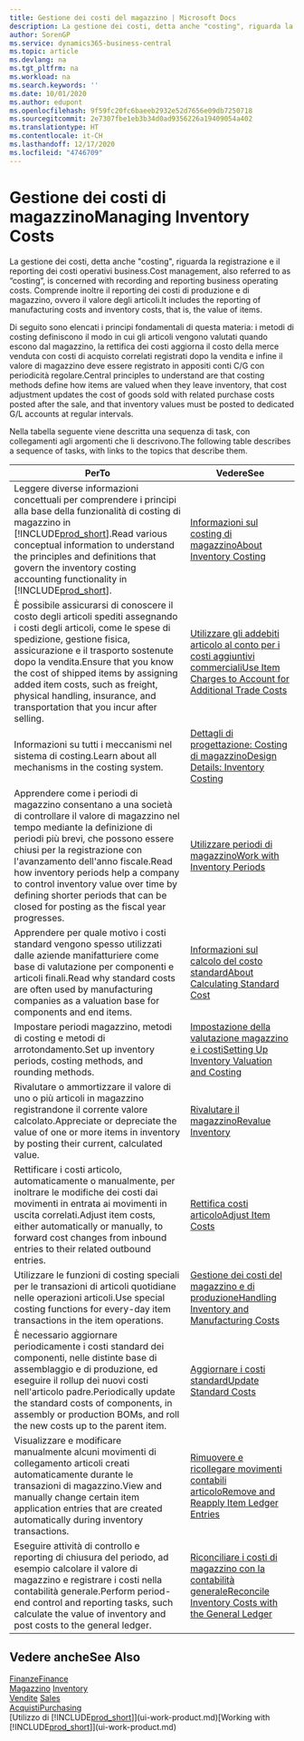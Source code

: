 ```yaml
---
title: Gestione dei costi del magazzino | Microsoft Docs
description: La gestione dei costi, detta anche "costing", riguarda la registrazione e il reporting dei costi operativi business. Comprende inoltre il reporting dei costi di produzione e di magazzino, ovvero il valore degli articoli.
author: SorenGP
ms.service: dynamics365-business-central
ms.topic: article
ms.devlang: na
ms.tgt_pltfrm: na
ms.workload: na
ms.search.keywords: ''
ms.date: 10/01/2020
ms.author: edupont
ms.openlocfilehash: 9f59fc20fc6baeeb2932e52d7656e09db7250718
ms.sourcegitcommit: 2e7307fbe1eb3b34d0ad9356226a19409054a402
ms.translationtype: HT
ms.contentlocale: it-CH
ms.lasthandoff: 12/17/2020
ms.locfileid: "4746709"
---
```

# <a name="managing-inventory-costs"></a><span data-ttu-id="4d9e2-104">Gestione dei costi di magazzino</span><span class="sxs-lookup"><span data-stu-id="4d9e2-104">Managing Inventory Costs</span></span>
<span data-ttu-id="4d9e2-105">La gestione dei costi, detta anche "costing", riguarda la registrazione e il reporting dei costi operativi business.</span><span class="sxs-lookup"><span data-stu-id="4d9e2-105">Cost management, also referred to as “costing”, is concerned with recording and reporting business operating costs.</span></span> <span data-ttu-id="4d9e2-106">Comprende inoltre il reporting dei costi di produzione e di magazzino, ovvero il valore degli articoli.</span><span class="sxs-lookup"><span data-stu-id="4d9e2-106">It includes the reporting of manufacturing costs and inventory costs, that is, the value of items.</span></span>   

<span data-ttu-id="4d9e2-107">Di seguito sono elencati i principi fondamentali di questa materia: i metodi di costing definiscono il modo in cui gli articoli vengono valutati quando escono dal magazzino, la rettifica dei costi aggiorna il costo della merce venduta con costi di acquisto correlati registrati dopo la vendita e infine il valore di magazzino deve essere registrato in appositi conti C/G con periodicità regolare.</span><span class="sxs-lookup"><span data-stu-id="4d9e2-107">Central principles to understand are that costing methods define how items are valued when they leave inventory, that cost adjustment updates the cost of goods sold with related purchase costs posted after the sale, and that inventory values must be posted to dedicated G/L accounts at regular intervals.</span></span>

<span data-ttu-id="4d9e2-108">Nella tabella seguente viene descritta una sequenza di task, con collegamenti agli argomenti che li descrivono.</span><span class="sxs-lookup"><span data-stu-id="4d9e2-108">The following table describes a sequence of tasks, with links to the topics that describe them.</span></span>

|<span data-ttu-id="4d9e2-109">**Per**</span><span class="sxs-lookup"><span data-stu-id="4d9e2-109">**To**</span></span>|<span data-ttu-id="4d9e2-110">**Vedere**</span><span class="sxs-lookup"><span data-stu-id="4d9e2-110">**See**</span></span>|  
|------------|-------------|  
|<span data-ttu-id="4d9e2-111">Leggere diverse informazioni concettuali per comprendere i principi alla base della funzionalità di costing di magazzino in [!INCLUDE[prod_short](includes/prod_short.md)].</span><span class="sxs-lookup"><span data-stu-id="4d9e2-111">Read various conceptual information to understand the principles and definitions that govern the inventory costing accounting functionality in [!INCLUDE[prod_short](includes/prod_short.md)].</span></span>|[<span data-ttu-id="4d9e2-112">Informazioni sul costing di magazzino</span><span class="sxs-lookup"><span data-stu-id="4d9e2-112">About Inventory Costing</span></span>](finance-learn-about-costing.md)|  
|<span data-ttu-id="4d9e2-113">È possibile assicurarsi di conoscere il costo degli articoli spediti assegnando i costi degli articoli, come le spese di spedizione, gestione fisica, assicurazione e il trasporto sostenute dopo la vendita.</span><span class="sxs-lookup"><span data-stu-id="4d9e2-113">Ensure that you know the cost of shipped items by assigning added item costs, such as freight, physical handling, insurance, and transportation that you incur after selling.</span></span>|[<span data-ttu-id="4d9e2-114">Utilizzare gli addebiti articolo al conto per i costi aggiuntivi commerciali</span><span class="sxs-lookup"><span data-stu-id="4d9e2-114">Use Item Charges to Account for Additional Trade Costs</span></span>](payables-how-assign-item-charges.md)|
|<span data-ttu-id="4d9e2-115">Informazioni su tutti i meccanismi nel sistema di costing.</span><span class="sxs-lookup"><span data-stu-id="4d9e2-115">Learn about all mechanisms in the costing system.</span></span>|[<span data-ttu-id="4d9e2-116">Dettagli di progettazione: Costing di magazzino</span><span class="sxs-lookup"><span data-stu-id="4d9e2-116">Design Details: Inventory Costing</span></span>](design-details-inventory-costing.md)|
|<span data-ttu-id="4d9e2-117">Apprendere come i periodi di magazzino consentano a una società di controllare il valore di magazzino nel tempo mediante la definizione di periodi più brevi, che possono essere chiusi per la registrazione con l'avanzamento dell'anno fiscale.</span><span class="sxs-lookup"><span data-stu-id="4d9e2-117">Read how inventory periods help a company to control inventory value over time by defining shorter periods that can be closed for posting as the fiscal year progresses.</span></span>|[<span data-ttu-id="4d9e2-118">Utilizzare periodi di magazzino</span><span class="sxs-lookup"><span data-stu-id="4d9e2-118">Work with Inventory Periods</span></span>](finance-how-to-work-with-inventory-periods.md)|
|<span data-ttu-id="4d9e2-119">Apprendere per quale motivo i costi standard vengono spesso utilizzati dalle aziende manifatturiere come base di valutazione per componenti e articoli finali.</span><span class="sxs-lookup"><span data-stu-id="4d9e2-119">Read why standard costs are often used by manufacturing companies as a valuation base for components and end items.</span></span>|[<span data-ttu-id="4d9e2-120">Informazioni sul calcolo del costo standard</span><span class="sxs-lookup"><span data-stu-id="4d9e2-120">About Calculating Standard Cost</span></span>](finance-about-calculating-standard-cost.md)|
|<span data-ttu-id="4d9e2-121">Impostare periodi magazzino, metodi di costing e metodi di arrotondamento.</span><span class="sxs-lookup"><span data-stu-id="4d9e2-121">Set up inventory periods, costing methods, and rounding methods.</span></span>|[<span data-ttu-id="4d9e2-122">Impostazione della valutazione magazzino e i costi</span><span class="sxs-lookup"><span data-stu-id="4d9e2-122">Setting Up Inventory Valuation and Costing</span></span>](finance-set-up-inventory-valuation-and-costing.md)|
|<span data-ttu-id="4d9e2-123">Rivalutare o ammortizzare il valore di uno o più articoli in magazzino registrandone il corrente valore calcolato.</span><span class="sxs-lookup"><span data-stu-id="4d9e2-123">Appreciate or depreciate the value of one or more items in inventory by posting their current, calculated value.</span></span>|[<span data-ttu-id="4d9e2-124">Rivalutare il magazzino</span><span class="sxs-lookup"><span data-stu-id="4d9e2-124">Revalue Inventory</span></span>](inventory-how-revalue-inventory.md)|
|<span data-ttu-id="4d9e2-125">Rettificare i costi articolo, automaticamente o manualmente, per inoltrare le modifiche dei costi dai movimenti in entrata ai movimenti in uscita correlati.</span><span class="sxs-lookup"><span data-stu-id="4d9e2-125">Adjust item costs, either automatically or manually, to forward cost changes from inbound entries to their related outbound entries.</span></span>|[<span data-ttu-id="4d9e2-126">Rettifica costi articolo</span><span class="sxs-lookup"><span data-stu-id="4d9e2-126">Adjust Item Costs</span></span>](inventory-how-adjust-item-costs.md)|
|<span data-ttu-id="4d9e2-127">Utilizzare le funzioni di costing speciali per le transazioni di articoli quotidiane nelle operazioni articoli.</span><span class="sxs-lookup"><span data-stu-id="4d9e2-127">Use special costing functions for every-day item transactions in the item operations.</span></span>|[<span data-ttu-id="4d9e2-128">Gestione dei costi del magazzino e di produzione</span><span class="sxs-lookup"><span data-stu-id="4d9e2-128">Handling Inventory and Manufacturing Costs</span></span>](finance-handle-inventory-and-manufacturing-costs.md)|  
|<span data-ttu-id="4d9e2-129">È necessario aggiornare periodicamente i costi standard dei componenti, nelle distinte base di assemblaggio e di produzione, ed eseguire il rollup dei nuovi costi nell'articolo padre.</span><span class="sxs-lookup"><span data-stu-id="4d9e2-129">Periodically update the standard costs of components, in assembly or production BOMs, and roll the new costs up to the parent item.</span></span>|[<span data-ttu-id="4d9e2-130">Aggiornare i costi standard</span><span class="sxs-lookup"><span data-stu-id="4d9e2-130">Update Standard Costs</span></span>](finance-how-to-update-standard-costs.md)|
|<span data-ttu-id="4d9e2-131">Visualizzare e modificare manualmente alcuni movimenti di collegamento articoli creati automaticamente durante le transazioni di magazzino.</span><span class="sxs-lookup"><span data-stu-id="4d9e2-131">View and manually change certain item application entries that are created automatically during inventory transactions.</span></span>|[<span data-ttu-id="4d9e2-132">Rimuovere e ricollegare movimenti contabili articolo</span><span class="sxs-lookup"><span data-stu-id="4d9e2-132">Remove and Reapply Item Ledger Entries</span></span>](finance-how-to-remove-and-reapply-item-entries.md)|
|<span data-ttu-id="4d9e2-133">Eseguire attività di controllo e reporting di chiusura del periodo, ad esempio calcolare il valore di magazzino e registrare i costi nella contabilità generale.</span><span class="sxs-lookup"><span data-stu-id="4d9e2-133">Perform period-end control and reporting tasks, such calculate the value of inventory and post costs to the general ledger.</span></span>|[<span data-ttu-id="4d9e2-134">Riconciliare i costi di magazzino con la contabilità generale</span><span class="sxs-lookup"><span data-stu-id="4d9e2-134">Reconcile Inventory Costs with the General Ledger</span></span>](finance-how-to-post-inventory-costs-to-the-general-ledger.md)|

## <a name="see-also"></a><span data-ttu-id="4d9e2-135">Vedere anche</span><span class="sxs-lookup"><span data-stu-id="4d9e2-135">See Also</span></span>  
 [<span data-ttu-id="4d9e2-136">Finanze</span><span class="sxs-lookup"><span data-stu-id="4d9e2-136">Finance</span></span>](finance.md)  
 <span data-ttu-id="4d9e2-137">[Magazzino](inventory-manage-inventory.md) </span><span class="sxs-lookup"><span data-stu-id="4d9e2-137">[Inventory](inventory-manage-inventory.md) </span></span>  
 <span data-ttu-id="4d9e2-138">[Vendite](sales-manage-sales.md) </span><span class="sxs-lookup"><span data-stu-id="4d9e2-138">[Sales](sales-manage-sales.md) </span></span>  
 [<span data-ttu-id="4d9e2-139">Acquisti</span><span class="sxs-lookup"><span data-stu-id="4d9e2-139">Purchasing</span></span>](purchasing-manage-purchasing.md)  
 <span data-ttu-id="4d9e2-140">[Utilizzo di [!INCLUDE[prod_short](includes/prod_short.md)]](ui-work-product.md)</span><span class="sxs-lookup"><span data-stu-id="4d9e2-140">[Working with [!INCLUDE[prod_short](includes/prod_short.md)]](ui-work-product.md)</span></span>

